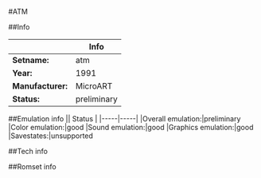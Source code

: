 #ATM

##Info

||Info|
|-----|-----|
|**Setname:**|atm
|**Year:**|1991
|**Manufacturer:**|MicroART
|**Status:**|preliminary

##Emulation info
|| Status |
|-----|-----|
|Overall emulation:|preliminary
|Color emulation:|good
|Sound emulation:|good
|Graphics emulation:|good
|Savestates:|unsupported

##Tech info

##Romset info

<!--- START OF EDITED COMMENT DO NOT TOUCH TEXT ABOVE-->
